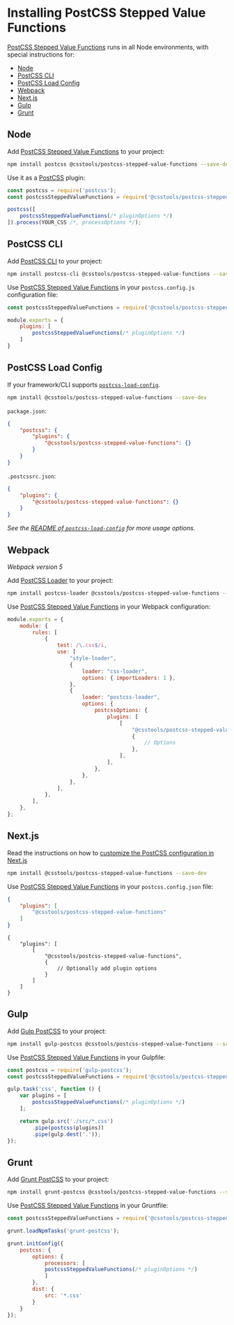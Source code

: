 # Installing PostCSS Stepped Value Functions

[PostCSS Stepped Value Functions] runs in all Node environments, with special instructions for:

- [Node](#node)
- [PostCSS CLI](#postcss-cli)
- [PostCSS Load Config](#postcss-load-config)
- [Webpack](#webpack)
- [Next.js](#nextjs)
- [Gulp](#gulp)
- [Grunt](#grunt)

## Node

Add [PostCSS Stepped Value Functions] to your project:

```bash
npm install postcss @csstools/postcss-stepped-value-functions --save-dev
```

Use it as a [PostCSS] plugin:

```js
const postcss = require('postcss');
const postcssSteppedValueFunctions = require('@csstools/postcss-stepped-value-functions');

postcss([
	postcssSteppedValueFunctions(/* pluginOptions */)
]).process(YOUR_CSS /*, processOptions */);
```

## PostCSS CLI

Add [PostCSS CLI] to your project:

```bash
npm install postcss-cli @csstools/postcss-stepped-value-functions --save-dev
```

Use [PostCSS Stepped Value Functions] in your `postcss.config.js` configuration file:

```js
const postcssSteppedValueFunctions = require('@csstools/postcss-stepped-value-functions');

module.exports = {
	plugins: [
		postcssSteppedValueFunctions(/* pluginOptions */)
	]
}
```

## PostCSS Load Config

If your framework/CLI supports [`postcss-load-config`](https://github.com/postcss/postcss-load-config).

```bash
npm install @csstools/postcss-stepped-value-functions --save-dev
```

`package.json`:

```json
{
	"postcss": {
		"plugins": {
			"@csstools/postcss-stepped-value-functions": {}
		}
	}
}
```

`.postcssrc.json`:

```json
{
	"plugins": {
		"@csstools/postcss-stepped-value-functions": {}
	}
}
```

_See the [README of `postcss-load-config`](https://github.com/postcss/postcss-load-config#usage) for more usage options._

## Webpack

_Webpack version 5_

Add [PostCSS Loader] to your project:

```bash
npm install postcss-loader @csstools/postcss-stepped-value-functions --save-dev
```

Use [PostCSS Stepped Value Functions] in your Webpack configuration:

```js
module.exports = {
	module: {
		rules: [
			{
				test: /\.css$/i,
				use: [
					"style-loader",
					{
						loader: "css-loader",
						options: { importLoaders: 1 },
					},
					{
						loader: "postcss-loader",
						options: {
							postcssOptions: {
								plugins: [
									[
										"@csstools/postcss-stepped-value-functions",
										{
											// Options
										},
									],
								],
							},
						},
					},
				],
			},
		],
	},
};
```

## Next.js

Read the instructions on how to [customize the PostCSS configuration in Next.js](https://nextjs.org/docs/advanced-features/customizing-postcss-config)

```bash
npm install @csstools/postcss-stepped-value-functions --save-dev
```

Use [PostCSS Stepped Value Functions] in your `postcss.config.json` file:

```json
{
	"plugins": [
		"@csstools/postcss-stepped-value-functions"
	]
}
```

```json5
{
	"plugins": [
		[
			"@csstools/postcss-stepped-value-functions",
			{
				// Optionally add plugin options
			}
		]
	]
}
```

## Gulp

Add [Gulp PostCSS] to your project:

```bash
npm install gulp-postcss @csstools/postcss-stepped-value-functions --save-dev
```

Use [PostCSS Stepped Value Functions] in your Gulpfile:

```js
const postcss = require('gulp-postcss');
const postcssSteppedValueFunctions = require('@csstools/postcss-stepped-value-functions');

gulp.task('css', function () {
	var plugins = [
		postcssSteppedValueFunctions(/* pluginOptions */)
	];

	return gulp.src('./src/*.css')
		.pipe(postcss(plugins))
		.pipe(gulp.dest('.'));
});
```

## Grunt

Add [Grunt PostCSS] to your project:

```bash
npm install grunt-postcss @csstools/postcss-stepped-value-functions --save-dev
```

Use [PostCSS Stepped Value Functions] in your Gruntfile:

```js
const postcssSteppedValueFunctions = require('@csstools/postcss-stepped-value-functions');

grunt.loadNpmTasks('grunt-postcss');

grunt.initConfig({
	postcss: {
		options: {
			processors: [
			postcssSteppedValueFunctions(/* pluginOptions */)
			]
		},
		dist: {
			src: '*.css'
		}
	}
});
```

[Gulp PostCSS]: https://github.com/postcss/gulp-postcss
[Grunt PostCSS]: https://github.com/nDmitry/grunt-postcss
[PostCSS]: https://github.com/postcss/postcss
[PostCSS CLI]: https://github.com/postcss/postcss-cli
[PostCSS Loader]: https://github.com/postcss/postcss-loader
[PostCSS Stepped Value Functions]: https://github.com/csstools/postcss-plugins/tree/main/plugins/postcss-stepped-value-functions
[Next.js]: https://nextjs.org
